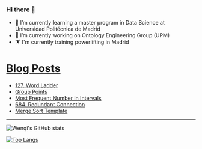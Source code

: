 ### Hi there 👋

- 🌱 I’m currently learning a master program in Data Science at Universidad Politécnica de Madrid
- 🔭 I’m currently working on Ontology Engineering Group (UPM) 
- 🏋️ I'm currently training powerlifting in Madrid

# [Blog Posts](https://www.dev.to/jiangwenqi)
<!-- BLOG-POST-LIST:START -->
- [127. Word Ladder](https://dev.to/jiangwenqi/127-word-ladder-ma7)
- [Group Points](https://dev.to/jiangwenqi/group-points-5f4p)
- [Most Frequent Number in Intervals](https://dev.to/jiangwenqi/most-frequent-number-in-intervals-33g6)
- [684. Redundant Connection](https://dev.to/jiangwenqi/684-redundant-connection-2e3g)
- [Merge Sort Template](https://dev.to/jiangwenqi/merge-sort-template-3bl4)
<!-- BLOG-POST-LIST:END -->


---

![Wenqi's GitHub stats](https://github-readme-stats.vercel.app/api?username=jiangwenqi&show_icons=true&count_private=true)

[![Top Langs](https://github-readme-stats.vercel.app/api/top-langs/?username=jiangwenqi&layout=compact)](https://github.com/jiangwenqi/github-readme-stats)
